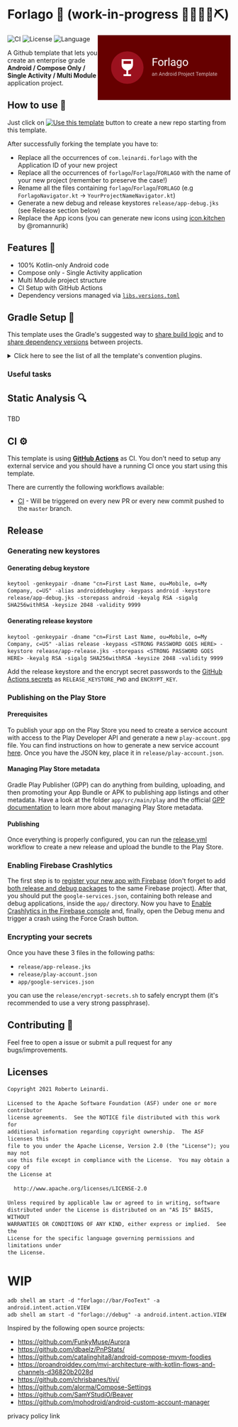 # Forlago 🍷 (work-in-progress 👷🔧️👷‍♀️⛏)

<img src="/art/play_store_feature_graphic.png" width="300" align="right" hspace="0" />

![CI](https://github.com/leinardi/Forlago/workflows/CI/badge.svg)  ![License](https://img.shields.io/github/license/leinardi/Forlago.svg) ![Language](https://img.shields.io/github/languages/top/leinardi/Forlago?color=blue&logo=kotlin)

A Github template that lets you create an enterprise grade **Android / Compose Only / Single Activity / Multi Module** application project.

## How to use 👣

Just click on [![Use this template](https://img.shields.io/badge/-Use%20this%20template-brightgreen)](https://github.com/leinardi/Forlago/generate)
button to create a new repo starting from this template.

After successfully forking the template you have to:

- Replace all the occurrences of `com.leinardi.forlago` with the Application ID of your new project
- Replace all the occurrences of `forlago`/`Forlago`/`FORLAGO` with the name of your new project (remember to preserve the case!)
- Rename all the files containing `forlago`/`Forlago`/`FORLAGO` (e.g `ForlagoNavigator.kt` -> `YourProjectNameNavigator.kt`)
- Generate a new debug and release keystores `release/app-debug.jks` (see Release section below)
- Replace the App icons (you can generate new icons using [icon.kitchen](https://icon.kitchen/) by @romannurik)

## Features 🎨

- 100% Kotlin-only Android code
- Compose only - Single Activity application
- Multi Module project structure
- CI Setup with GitHub Actions
- Dependency versions managed via [`libs.versions.toml`](/gradle/libs.versions.toml)

## Gradle Setup 🐘

This template uses the Gradle's suggested way to [share build logic](https://docs.gradle.org/current/samples/sample_convention_plugins.html) and
to [share dependency versions](https://docs.gradle.org/current/userguide/platforms.html) between projects.

<details>
  <summary>Click here to see the list of all the template's convention plugins.</summary>

### Convention plugins

There are many convention plugins available inside the [`build-conventions`](/build-conventions) module:

| Convention plugin | Description |
|---|---|
| [`forlago.android-android-conventions.gradle`](build-conventions/src/main/groovy/forlago.android-android-conventions.gradle) | Contains the common configuration for all the Android gradle modules |
| [`forlago.android-app-conventions.gradle`](build-conventions/src/main/groovy/forlago.android-app-conventions.gradle) | Contains the common configuration for the Application gradle module |
| [`forlago.android-core-conventions.gradle`](build-conventions/src/main/groovy/forlago.android-core-conventions.gradle) | Contains the common configuration for all the Core gradle modules |
| [`forlago.android-feature-conventions.gradle`](build-conventions/src/main/groovy/forlago.android-feature-conventions.gradle) | Contains the common configuration for all the Feature gradle modules |
| [`forlago.app-versioning-conventions.gradle`](build-conventions/src/main/groovy/forlago.app-versioning-conventions.gradle) | Adds and configures [`app-versioning`](https://github.com/ReactiveCircus/app-versioning/), a Plugin for lazily generating Android app's `versionCode` and  `versionName` from Git tags. |
| [`forlago.buildlog-conventions.gradle`](build-conventions/src/main/groovy/forlago.buildlog-conventions.gradle) | a little snippet that allows to save the Gradle build log to a file (useful for CI verifications) |
| [`forlago.config-conventions.gradle`](build-conventions/src/main/groovy/forlago.config-conventions.gradle) | It contains some configuration values like `applicationId`, `mindSdk` and `deepLinkSchema` |
| [`forlago.dependencies-conventions.gradle`](build-conventions/src/main/groovy/forlago.dependencies-conventions.gradle) | Adds a task that generates a text file containing the Compile classpath dependencies (useful for CI verifications) |
| [`forlago.dependency-graph-conventions.gradle`](build-conventions/src/main/groovy/forlago.dependency-graph-conventions.gradle) | Adds a task that generates an image showing the project dependency graph |
| [`forlago.detekt-conventions.gradle`](build-conventions/src/main/groovy/forlago.detekt-conventions.gradle) | Adds and configures [`detekt`](https://detekt.github.io/detekt/) Plugin, a static code analysis tool for the Kotlin programming language |
| [`forlago.generate-module-conventions.gradle`](build-conventions/src/main/groovy/forlago.generate-module-conventions.gradle) | Adds tasks to generate new Core and Feature modules |
| [`forlago.merged-manifests-conventions.gradle`](build-conventions/src/main/groovy/forlago.merged-manifests-conventions.gradle) | Adds a task to copy the merged Android Manifests (useful for CI verifications) |
| [`forlago.spotless-conventions.gradle`](build-conventions/src/main/groovy/forlago.spotless-conventions.gradle) | Adds and configures [`spotless`](https://github.com/diffplug/spotless) Plugin, a code formatter |
| [`forlago.triplet-play-conventions.gradle`](build-conventions/src/main/groovy/forlago.triplet-play-conventions.gradle) | Adds and configures [`gradle-play-publisher`](https://github.com/Triple-T/gradle-play-publisher), a Plugin that helps automating the release of the app to the Play Store |
| [`forlago.versions-conventions.gradle`](build-conventions/src/main/groovy/forlago.versions-conventions.gradle) | Adds and configures [`gradle-versions-plugin`](https://github.com/ben-manes/gradle-versions-plugin), a Plugin that helps determine which dependencies have updates |
| [`forlago.violation-comments-to-github-conventions.gradle`](build-conventions/src/main/groovy/forlago.violation-comments-to-github-conventions.gradle) | Adds and configures [`violation-comments-to-github-gradle-plugin`](https://github.com/tomasbjerre/violation-comments-to-github-gradle-plugin), a Plugin that will find report files from static code analysis and create comments for them on GitHub's Pull Requests |

</details>

### Useful tasks


## Static Analysis 🔍

TBD

## CI ⚙️

This template is using [**GitHub Actions**](https://github.com/leinardi/Forlago/actions) as CI. You don't need to setup any external service and you
should have a running CI once you start using this template.

There are currently the following workflows available:

- [CI](.github/workflows/ci.yml) - Will be triggered on every new PR or every new commit pushed to the `master` branch.

## Release

### Generating new keystores

#### Generating debug keystore

```
keytool -genkeypair -dname "cn=First Last Name, ou=Mobile, o=My Company, c=US" -alias androiddebugkey -keypass android -keystore release/app-debug.jks -storepass android -keyalg RSA -sigalg SHA256withRSA -keysize 2048 -validity 9999
```

#### Generating release keystore

```
keytool -genkeypair -dname "cn=First Last Name, ou=Mobile, o=My Company, c=US" -alias release -keypass <STRONG PASSWORD GOES HERE> -keystore release/app-release.jks -storepass <STRONG PASSWORD GOES HERE> -keyalg RSA -sigalg SHA256withRSA -keysize 2048 -validity 9999
```

Add the release keystore and the encrypt secret passwords to
the [GitHub Actions secrets](https://docs.github.com/en/actions/security-guides/encrypted-secrets) as `RELEASE_KEYSTORE_PWD` and `ENCRYPT_KEY`.

### Publishing on the Play Store

#### Prerequisites

To publish your app on the Play Store you need to create a service account with access to the Play Developer API and generate a new `play-account.gpg`
file. You can find instructions on how to generate a new service account [here](https://github.com/Triple-T/gradle-play-publisher#service-account).
Once you have the JSON key, place it in `release/play-account.json`.

#### Managing Play Store metadata

Gradle Play Publisher (GPP) can do anything from building, uploading, and then promoting your App Bundle or APK to publishing app listings and other
metadata. Have a look at the folder `app/src/main/play` and the
official [GPP documentation](https://github.com/Triple-T/gradle-play-publisher#managing-play-store-metadata)
to learn more about managing Play Store metadata.

#### Publishing

Once everything is properly configured, you can run the [release.yml](.github/workflows/release.yml) workflow to create a new release and upload the
bundle to the Play Store.

### Enabling Firebase Crashlytics

The first step is to [register your new app with Firebase](https://firebase.google.com/docs/android/setup?hl=en) (don't forget to
add [both release and debug packages](https://firebase.googleblog.com/2016/08/organizing-your-firebase-enabled-android-app-builds.html) to the same
Firebase project). After that, you should put the `google-services.json`, containing both release and debug applications, inside the `app/` directory.
Now you have
to [Enable Crashlytics in the Firebase console](https://firebase.google.com/docs/crashlytics/get-started?hl=en&platform=android#enable-in-console)
and, finally, open the Debug menu and trigger a crash using the Force Crash button.

### Encrypting your secrets

Once you have these 3 files in the following paths:

- `release/app-release.jks`
- `release/play-account.json`
- `app/google-services.json`

you can use the `release/encrypt-secrets.sh` to safely encrypt them (it's recommended to use a very strong passphrase).

## Contributing 🤝

Feel free to open a issue or submit a pull request for any bugs/improvements.

## Licenses

```
Copyright 2021 Roberto Leinardi.

Licensed to the Apache Software Foundation (ASF) under one or more contributor
license agreements.  See the NOTICE file distributed with this work for
additional information regarding copyright ownership.  The ASF licenses this
file to you under the Apache License, Version 2.0 (the "License"); you may not
use this file except in compliance with the License.  You may obtain a copy of
the License at

  http://www.apache.org/licenses/LICENSE-2.0

Unless required by applicable law or agreed to in writing, software
distributed under the License is distributed on an "AS IS" BASIS, WITHOUT
WARRANTIES OR CONDITIONS OF ANY KIND, either express or implied.  See the
License for the specific language governing permissions and limitations under
the License.
```

# WIP

```
adb shell am start -d "forlago://bar/FooText" -a android.intent.action.VIEW
adb shell am start -d "forlago://debug" -a android.intent.action.VIEW
```

Inspired by the following open source projects:

- https://github.com/FunkyMuse/Aurora
- https://github.com/dbaelz/PnPStats/
- https://github.com/catalinghita8/android-compose-mvvm-foodies
- https://proandroiddev.com/mvi-architecture-with-kotlin-flows-and-channels-d36820b2028d
- https://github.com/chrisbanes/tivi/
- https://github.com/alorma/Compose-Settings
- https://github.com/SamYStudiO/Beaver
- https://github.com/mohodroid/android-custom-account-manager

privacy policy link
